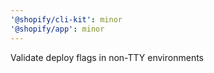 ```yaml
---
'@shopify/cli-kit': minor
'@shopify/app': minor
---
```


Validate deploy flags in non-TTY environments
